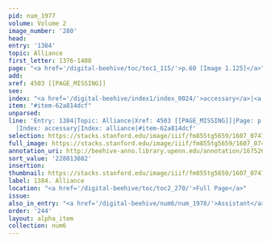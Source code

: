 ```yaml
---
pid: num_1977
volume: Volume 2
image_number: '280'
head:
entry: '1384'
topic: Alliance
first_letter: 1376-1400
page: "<a href='/digital-beehive/toc/toc1_115/'>p.60 [Image 1.125]</a>"
add:
xref: 4503 [[PAGE_MISSING]]
see:
index: "<a href='/digital-beehive/index1/index_0024/'>accessary</a>|<a href='/digital-beehive/index1/index_0099/'>alliance</a>"
item: "#item-62a814dcf"
unparsed:
line: 'Entry: 1384|Topic: Alliance|Xref: 4503 [[PAGE_MISSING]]|Page: p.60 [Image 1.125]
  |Index: accessary|Index: alliance|#item-62a814dcf'
selection: https://stacks.stanford.edu/image/iiif/fm855tg5659/1607_0747/856,3082,2824,431/full/0/default.jpg
full_image: https://stacks.stanford.edu/image/iiif/fm855tg5659/1607_0747/full/full/0/default.jpg
annotation_uri: http://beehive-anno.library.upenn.edu/annotation/1675264420994
sort_value: '228013082'
insertion:
thumbnail: https://stacks.stanford.edu/image/iiif/fm855tg5659/1607_0747/856,3082,600,180/250,/0/default.jpg
label: 1384. Alliance
location: "<a href='/digital-beehive/toc/toc2_270/'>Full Page</a>"
issue:
also_in_entry: "<a href='/digital-beehive/num6/num_1978/'>Assistant</a>|<a href='/digital-beehive/num6/num_1979/'>Satyr</a>"
order: '244'
layout: alpha_item
collection: num6
---
```


